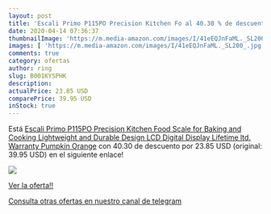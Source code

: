 ```yaml
---
layout: post
title: 'Escali Primo P115PO Precision Kitchen Fo al 40.30 % de descuento'
date: 2020-04-14 07:36:37
thumbnailImage: 'https://m.media-amazon.com/images/I/41eEQJnFaML._SL200_.jpg'
images: [ 'https://m.media-amazon.com/images/I/41eEQJnFaML._SL200_.jpg' ]
comments: true
category: ofertas
author: ring
slug: B001KYSPHK
description:
actualPrice: 23.85 USD
comparePrice: 39.95 USD
inStock: true
---
```


Está [Escali Primo P115PO Precision Kitchen Food Scale for Baking and Cooking  Lightweight and Durable Design  LCD Digital Display  Lifetime ltd. Warranty  Pumpkin Orange](https://www.amazon.com/dp/B001KYSPHK/?tag=redken08-20) con 40.30 de descuento por 23.85 USD (original: 39.95 USD) en el siguiente enlace!

[![](https://m.media-amazon.com/images/I/41eEQJnFaML._SL200_.jpg)](https://www.amazon.com/dp/B001KYSPHK/?tag=redken08-20)

[Ver la oferta!!](https://www.amazon.com/dp/B001KYSPHK/?tag=redken08-20)

[Consulta otras ofertas en nuestro canal de telegram](https://t.me/s/ofertas25)
